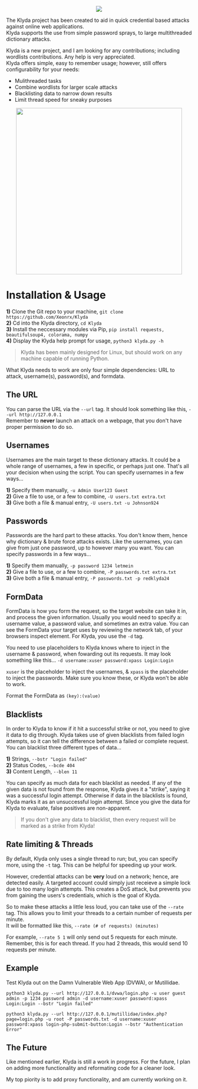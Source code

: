 <p align="center">
 <img src="https://github.com/Xeonrx/Resprayd/blob/main/img/fronticon.png">
</p>

The Klyda project has been created to aid in quick credential based attacks against online web applications.<br />
Klyda supports the use from simple password sprays, to large multithreaded dictionary attacks.

Klyda is a new project, and I am looking for any contributions; including wordlists contributions. Any help is very appreciated.<br />
Klyda offers simple, easy to remember usage; however, still offers configurability for your needs:
- Mulithreaded tasks
- Combine wordlists for larger scale attacks
- Blacklisting data to narrow down results
- Limit thread speed for sneaky purposes

<p align="center">
 <img src="https://github.com/Xeonrx/Klydaa/blob/main/img/example.png" height=450 wideth=450>
</p>

# Installation & Usage
**1)** Clone the Git repo to your machine, `git clone https://github.com/Xeonrx/Klyda`<br />
**2)** Cd into the Klyda directory, `cd Klyda`<br />
**3)** Install the neccessary modules via Pip, `pip install requests, beautifulsoup4, colorama, numpy`<br />
**4)** Display the Klyda help prompt for usage, `python3 klyda.py -h`

>Klyda has been mainly designed for Linux, but should work on any machine capable of running Python.

What Klyda needs to work are only four simple dependencies: URL to attack, username(s), password(s), and formdata.
## The URL
You can parse the URL via the ``--url`` tag. It should look something like this, `--url http://127.0.0.1`<br />
Remember to **never** launch an attack on a webpage, that you don't have proper permission to do so.
## Usernames
Usernames are the main target to these dictionary attacks. It could be a whole range of usernames, a few in specific, or perhaps just one.
That's all your decision when using the script. You can specify usernames in a few ways...

**1)** Specify them manually, `-u Admin User123 Guest`<br />
**2)** Give a file to use, or a few to combine, `-U users.txt extra.txt`<br />
**3)** Give both a file & manual entry, `-U users.txt -u Johnson924`
## Passwords
Passwords are the hard part to these attacks. You don't know them, hence why dictionary & brute force attacks exists. Like the usernames, you can
give from just one password, up to however many you want. You can specify passwords in a few ways...

**1)** Specify them manually, `-p password 1234 letmein`<br />
**2)** Give a file to use, or a few to combine, `-P passwords.txt extra.txt`<br />
**3)** Give both a file & manual entry, `-P passwords.txt -p redklyda24`
## FormData
FormData is how you form the request, so the target website can take it in, and process the given information. Usually you would need to specify a: username value, a password value, and sometimes an extra value. You can see the FormData your target uses by reviewing the network tab, of your browsers inspect element. For Klyda, you use the `-d` tag.<br />

You need to use placeholders to Klyda knows where to inject in the username & password, when fowarding out its requests. It may look something like this...
`-d username:xuser password:xpass Login:Login`

`xuser` is the placeholder to inject the usernames, & `xpass` is the placeholder to inject the passwords. Make sure you know these, or Klyda won't be able to work.

Format the FormData as `(key):(value)`

## Blacklists
In order to Klyda to know if it hit a successful strike or not, you need to give it data to dig through. Klyda takes use of given blacklists from failed login attempts, so it can tell the difference between a failed or complete request. You can blacklist three different types of data...

**1)** Strings, `--bstr "Login failed"`<br />
**2)** Status Codes, `--bcde 404`<br />
**3)** Content Length, `--blen 11`

You can specify as much data for each blacklist as needed. If any of the given data is not found from the response, Klyda gives it a "strike", saying
it was a successful login attempt. Otherwise if data in the blacklists is found, Klyda marks it as an unsuccessful login attempt.
Since you give the data for Klyda to evaluate, false positives are non-apparent.

>If you don't give any data to blacklist, then every request will be marked as a strike from Klyda!

## Rate limiting & Threads
By default, Klyda only uses a single thread to run; but, you can specify more, using the `-t` tag. This can be helpful for speeding up your work.

However, credential attacks can be **very** loud on a network; hence, are detected easily. A targeted account could simply just receieve a simple lock due to too many
login attempts. This creates a DoS attack, but prevents you from gaining the users's credentials, which is the goal of Klyda.

So to make these attacks a little less loud, you can take use of the `--rate` tag. This allows you to limit your threads to a certain number of requests per minute.<br />
It will be formatted like this, `--rate (# of requests) (minutes)`

For example, `--rate 5 1` will only send out 5 requests for each minute. Remember, this is for each thread. If you had 2 threads, this would send 10 requests per minute.

## Example
Test Klyda out on the Damn Vulnerable Web App (DVWA), or Mutillidae.

`python3 klyda.py --url http://127.0.0.1/dvwa/login.php -u user guest admin -p 1234 password admin -d username:xuser password:xpass Login:Login --bstr "Login failed"`

`python3 klyda.py --url http://127.0.0.1/mutillidae/index.php?page=login.php -u root -P passwords.txt -d username:xuser password:xpass login-php-submit-button:Login --bstr "Authentication Error"`

## The Future
Like mentioned earlier, Klyda is still a work in progress. For the future, I plan on adding more functionality and reformating code for a cleaner look.

My top piority is to add proxy functionality, and am currently working on it.
